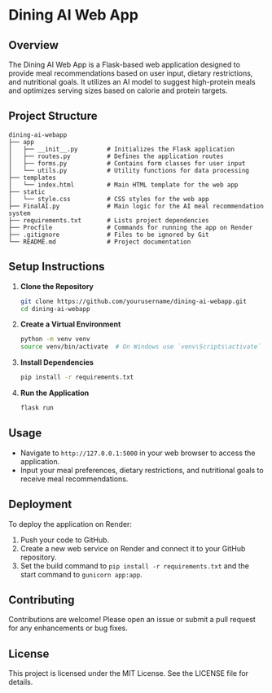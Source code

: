 # Dining AI Web App

## Overview
The Dining AI Web App is a Flask-based web application designed to provide meal recommendations based on user input, dietary restrictions, and nutritional goals. It utilizes an AI model to suggest high-protein meals and optimizes serving sizes based on calorie and protein targets.

## Project Structure
```
dining-ai-webapp
├── app
│   ├── __init__.py        # Initializes the Flask application
│   ├── routes.py          # Defines the application routes
│   ├── forms.py           # Contains form classes for user input
│   └── utils.py           # Utility functions for data processing
├── templates
│   └── index.html         # Main HTML template for the web app
├── static
│   └── style.css          # CSS styles for the web app
├── FinalAI.py             # Main logic for the AI meal recommendation system
├── requirements.txt       # Lists project dependencies
├── Procfile               # Commands for running the app on Render
├── .gitignore             # Files to be ignored by Git
└── README.md              # Project documentation
```

## Setup Instructions
1. **Clone the Repository**
   ```bash
   git clone https://github.com/yourusername/dining-ai-webapp.git
   cd dining-ai-webapp
   ```

2. **Create a Virtual Environment**
   ```bash
   python -m venv venv
   source venv/bin/activate  # On Windows use `venv\Scripts\activate`
   ```

3. **Install Dependencies**
   ```bash
   pip install -r requirements.txt
   ```

4. **Run the Application**
   ```bash
   flask run
   ```

## Usage
- Navigate to `http://127.0.0.1:5000` in your web browser to access the application.
- Input your meal preferences, dietary restrictions, and nutritional goals to receive meal recommendations.

## Deployment
To deploy the application on Render:
1. Push your code to GitHub.
2. Create a new web service on Render and connect it to your GitHub repository.
3. Set the build command to `pip install -r requirements.txt` and the start command to `gunicorn app:app`.

## Contributing
Contributions are welcome! Please open an issue or submit a pull request for any enhancements or bug fixes.

## License
This project is licensed under the MIT License. See the LICENSE file for details.